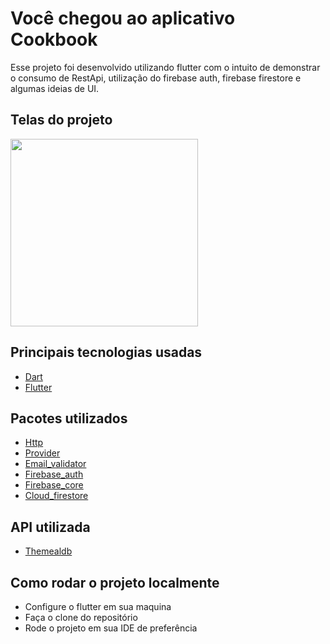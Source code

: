 # Você chegou ao aplicativo Cookbook
Esse projeto foi desenvolvido utilizando flutter com o intuito de demonstrar o consumo de RestApi, utilização do firebase auth, firebase firestore e algumas ideias de UI.

## Telas do projeto

<p>
  <img width="300" src="livrodereceitas\lib\app\images\livrodereceita.gif">
</p>

## Principais tecnologias usadas

* [Dart](https://dart.dev/)
* [Flutter](https://docs.flutter.dev/)

## Pacotes utilizados

* [Http](https://pub.dev/packages/http)
* [Provider](https://pub.dev/packages/provider)
* [Email_validator](https://pub.dev/packages/email_validator)
* [Firebase_auth](https://pub.dev/packages/firebase_auth)
* [Firebase_core](https://pub.dev/packages/firebase_core)
* [Cloud_firestore](https://pub.dev/packages/cloud_firestore)

## API utilizada

* [Themealdb](https://www.themealdb.com)

## Como rodar o projeto localmente

* Configure o flutter em sua maquina
* Faça o clone do repositório
* Rode o projeto em sua IDE de preferência
